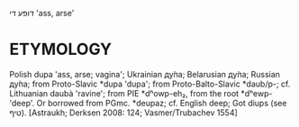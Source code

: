 דופּע
די
'ass, arse'

ETYMOLOGY
===========
Polish dupa 'ass, arse; vagina'; Ukrainian ду́па; Belarusian ду́па; Russian ду́па; from Proto-Slavic *dupa 'dupa'; from Proto-Balto-Slavic *daub/p-; cf. Lithuanian daubà 'ravine'; from PIE *dʰowp-eh₂, from the root *dʰewp- 'deep'.
Or borrowed from PGmc. *deupaz; cf. English deep; Got diups (see טיף). 
[Astraukh; Derksen 2008: 124; Vasmer/Trubachev 1554]
